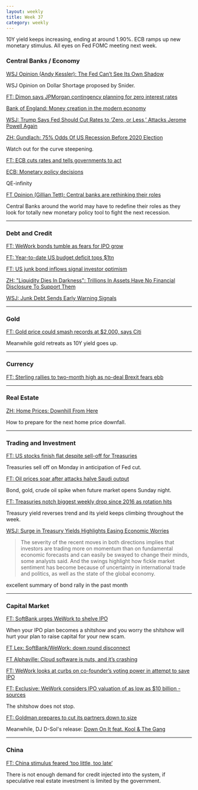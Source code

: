 ```yaml
---
layout: weekly
title: Week 37
category: weekly
---
```


10Y yield keeps increasing, ending at around 1.90%. ECB ramps up new monetary
stimulus. All eyes on Fed FOMC meeting next week.

### Central Banks / Economy

[WSJ Opinion (Andy Kessler): The Fed Can’t See Its Own Shadow](
https://www.wsj.com/articles/the-fed-cant-see-its-own-shadow-11567969957)

WSJ Opinion on Dollar Shortage proposed by Snider.

[FT: Dimon says JPMorgan contingency planning for zero interest rates](
https://www.ft.com/content/1979b85a-d3f0-11e9-a0bd-ab8ec6435630)

[Bank of England: Money creation in the modern economy](
https://www.bankofengland.co.uk/-/media/boe/files/quarterly-bulletin/2014/money-creation-in-the-modern-economy)

[WSJ: Trump Says Fed Should Cut Rates to ‘Zero, or Less,’ Attacks Jerome Powell Again](
https://www.wsj.com/articles/trump-says-fed-should-reduce-rates-to-zero-or-less-11568201306)

[ZH: Gundlach: 75% Odds Of US Recession Before 2020 Election](
https://www.zerohedge.com/economics/gundlach-75-odds-us-recession-2020-election)

Watch out for the curve steepening.

[FT: ECB cuts rates and tells governments to act](
https://www.ft.com/content/9b2c29c0-d53d-11e9-a0bd-ab8ec6435630)

[ECB: Monetary policy decisions](
https://www.ecb.europa.eu/press/pr/date/2019/html/ecb.mp190912~08de50b4d2.en.html)

QE-infinity

[FT Opinion (Gillian Tett): Central banks are rethinking their roles](
https://www.ft.com/content/eb1143fc-d543-11e9-8367-807ebd53ab77)

Central Banks around the world may have to redefine their roles as they
look for totally new monetary policy tool to fight the next recession.

---
### Debt and Credit

[FT: WeWork bonds tumble as fears for IPO grow](
https://www.ft.com/content/1fcf2c94-d3c8-11e9-a0bd-ab8ec6435630)

[FT: Year-to-date US budget deficit tops $1tn](
https://www.ft.com/content/37f6cea4-d598-11e9-8367-807ebd53ab77)

[FT: US junk bond inflows signal investor optimism](
https://www.ft.com/content/f3a258aa-d5af-11e9-a0bd-ab8ec6435630)

[ZH: "Liquidity Dies In Darkness": Trillions In Assets Have No Financial Disclosure To Support Them](
https://www.zerohedge.com/markets/liquidity-dies-darkness-trillions-assets-have-no-financial-disclosure-support-them)

[WSJ: Junk Debt Sends Early Warning Signals](
https://www.wsj.com/articles/junk-debt-sends-early-warning-signals-11568545201)

---
### Gold

[FT: Gold price could smash records at $2,000, says Citi](
https://www.ft.com/content/d28b9f98-d2fb-11e9-8367-807ebd53ab77)

Meanwhile gold retreats as 10Y yield goes up.

---
### Currency

[FT: Sterling rallies to two-month high as no-deal Brexit fears ebb](
https://www.ft.com/content/bb23ae7e-d5ba-11e9-a0bd-ab8ec6435630)

---
### Real Estate

[ZH: Home Prices: Downhill From Here](
https://www.zerohedge.com/personal-finance/home-prices-downhill-here)

How to prepare for the next home price downfall.

---
### Trading and Investment

[FT: US stocks finish flat despite sell-off for Treasuries](
https://www.ft.com/content/1bf23326-d29e-11e9-a0bd-ab8ec6435630)

Treasuries sell off on Monday in anticipation of Fed cut.

[FT: Oil prices soar after attacks halve Saudi output](
https://www.ft.com/content/353bce38-d806-11e9-8f9b-77216ebe1f17)

Bond, gold, crude oil spike when future market opens Sunday night.

[FT: Treasuries notch biggest weekly drop since 2016 as rotation hits](
https://www.ft.com/content/27594466-d64a-11e9-8367-807ebd53ab77)

Treasury yield reverses trend and its yield keeps climbing throughout the week.

[WSJ: Surge in Treasury Yields Highlights Easing Economic Worries](
https://www.wsj.com/articles/treasury-yields-rise-erasing-much-of-august-decline-11568391190)

> The severity of the recent moves in both directions implies that investors
are trading more on momentum than on fundamental economic forecasts and can
easily be swayed to change their minds, some analysts said. And the swings
highlight how fickle market sentiment has become because of uncertainty
in international trade and politics, as well as the state of the global economy.

excellent summary of bond rally in the past month

---
### Capital Market

[FT: SoftBank urges WeWork to shelve IPO](
https://www.ft.com/content/111f8e00-d346-11e9-8367-807ebd53ab77)

When your IPO plan becomes a shitshow and you worry
the shitshow will hurt your plan to raise capital for your new scam.

[FT Lex: SoftBank/WeWork: down round disconnect](
https://www.ft.com/content/dc7efd41-8b30-33f4-bcc0-15ddc84ed5f1)

[FT Alphaville: Cloud software is nuts, and it’s crashing](
https://ftalphaville.ft.com/2019/09/10/1568122357000/Cloud-software-is-nuts--and-it-s-crashing/)

[FT: WeWork looks at curbs on co-founder’s voting power in attempt to save IPO](
https://www.ft.com/content/f28474a2-d57e-11e9-a0bd-ab8ec6435630)

[FT: Exclusive: WeWork considers IPO valuation of as low as $10 billion - sources](
https://www.reuters.com/article/us-wework-ipo-valuation/exclusive-wework-considers-ipo-valuation-of-as-low-as-10-billion-sources-idUSKCN1VY1PB)

The shitshow does not stop.

[FT: Goldman prepares to cut its partners down to size](
https://www.ft.com/content/68592ae2-d06b-11e9-b018-ca4456540ea6)

Meanwhile, DJ D-Sol's release: [Down On It feat. Kool & The Gang](https://soundcloud.com/djdsolmusic/dzeko-and-dj-d-sol-down-on-it-feat-kool-the-gang)

---
### China

[FT: China stimulus feared ‘too little, too late’](
https://www.ft.com/content/0df7461a-d3b3-11e9-8367-807ebd53ab77)

There is not enough demand for credit injected into the system, if speculative
real estate investment is limited by the government.
